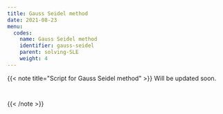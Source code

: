```yaml
---
title: Gauss Seidel method
date: 2021-08-23
menu:
  codes:
    name: Gauss Seidel method
    identifier: gauss-seidel
    parent: solving-SLE
    weight: 4
---
```

{{< note title="Script for Gauss Seidel method" >}}
Will be updated soon.
<br/>
```matlab



```
{{< /note >}}
